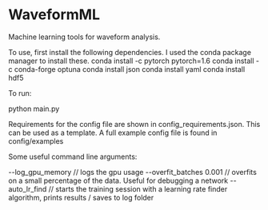 # WaveformML
Machine learning tools for waveform analysis.

To use, first install the following dependencies.
I used the conda package manager to install these.
conda install -c pytorch pytorch=1.6
conda install -c conda-forge optuna
conda install json
conda install yaml
conda install hdf5

To run:

python main.py <name of config.json file>

Requirements for the config file are shown in config_requirements.json. This can be used as a template.
A full example config file is found in config/examples

Some useful command line arguments:

--log_gpu_memory  // logs the gpu usage
--overfit_batches 0.001 // overfits on a small percentage of the data. Useful for debugging a network
--auto_lr_find // starts the training session with a learning rate finder algorithm, prints results / saves to log folder





